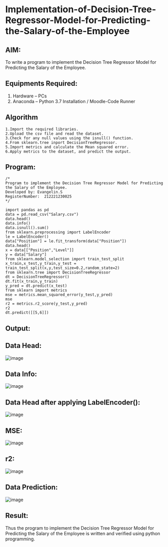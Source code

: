 # Implementation-of-Decision-Tree-Regressor-Model-for-Predicting-the-Salary-of-the-Employee

## AIM:
To write a program to implement the Decision Tree Regressor Model for Predicting the Salary of the Employee.

## Equipments Required:
1. Hardware – PCs
2. Anaconda – Python 3.7 Installation / Moodle-Code Runner

## Algorithm
```
1.Import the required libraries.
2.Upload the csv file and read the dataset.
3.Check for any null values using the isnull() function.
4.From sklearn.tree inport DecisionTreeRegressor.
5.Import metrics and calculate the Mean squared error.
6.Apply metrics to the dataset, and predict the output.
```
## Program:
```
/*
Program to implement the Decision Tree Regressor Model for Predicting the Salary of the Employee.
Developed by: Evangelin.S
RegisterNumber:  212221230025
*/

import pandas as pd
data = pd.read_csv("Salary.csv")
data.head()
data.info()
data.isnull().sum()
from sklearn.preprocessing import LabelEncoder
le = LabelEncoder()
data["Position"] = le.fit_transform(data["Position"])
data.head()
x = data[["Position","Level"]]
y = data["Salary"]
from sklearn.model_selection import train_test_split
x_train,x_test,y_train,y_test = train_test_split(x,y,test_size=0.2,random_state=2)
from sklearn.tree import DecisionTreeRegressor
dt = DecisionTreeRegressor()
dt.fit(x_train,y_train)
y_pred = dt.predict(x_test)
from sklearn import metrics
mse = metrics.mean_squared_error(y_test,y_pred)
mse
r2 = metrics.r2_score(y_test,y_pred)
r2
dt.predict([[5,6]])

```

## Output:
## Data Head:
![image](https://user-images.githubusercontent.com/94219798/172993169-50b25e80-bc98-47ef-8d1d-06cc2367c9c4.png)

## Data Info:
![image](https://user-images.githubusercontent.com/94219798/172993202-568c8009-4c23-4e2f-9a8b-9d86a365a344.png)

## Data Head after applying LabelEncoder():
![image](https://user-images.githubusercontent.com/94219798/172993236-5bf144fb-024e-4d48-8170-9224c4b78f69.png)

## MSE:
![image](https://user-images.githubusercontent.com/94219798/172993284-10c89ea3-f9ac-4fbc-aacb-c582b9fb241b.png)

## r2:
![image](https://user-images.githubusercontent.com/94219798/172993306-3264f824-455b-45dd-a61b-8428a137c2fc.png)

## Data Prediction:
![image](https://user-images.githubusercontent.com/94219798/172993339-daa5aefa-8f18-4add-bab0-3ff91be1f0f0.png)



## Result:
Thus the program to implement the Decision Tree Regressor Model for Predicting the Salary of the Employee is written and verified using python programming.
